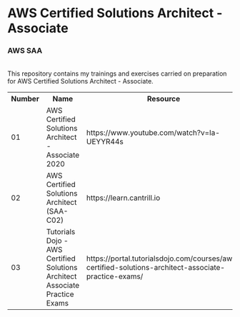 
# AWS Certified Solutions Architect - Associate
<h3>AWS SAA</h3> <br>
This repository contains my trainings and exercises carried on preparation for AWS Certified Solutions Architect - Associate.
<table>
  <tr>
    <th>Number</th>
    <th>Name</th>
    <th>Resource</th>
    <th>Status</th>
  </tr>
  
  <tr>
    <td>01</td>
    <td>AWS Certified Solutions Architect - Associate 2020</td>
    <td>https://www.youtube.com/watch?v=Ia-UEYYR44s</td>
    <td>Done</td>
   </tr>
    <tr>
    <td>02</td>
    <td>AWS Certified Solutions Architect (SAA-C02)</td>
    <td>https://learn.cantrill.io</td>
    <td>Done</td>
   </tr>
    <tr>
    <td>03</td>
    <td>Tutorials Dojo - AWS Certified Solutions Architect Associate Practice Exams</td>
    <td>https://portal.tutorialsdojo.com/courses/aws-certified-solutions-architect-associate-practice-exams/</td>
    <td>Done</td>
   </tr>
</table> 



